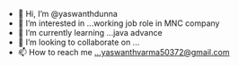 - 👋 Hi, I’m @yaswanthdunna
- 👀 I’m interested in ...working job role in MNC company
- 🌱 I’m currently learning ...java advance
- 💞️ I’m looking to collaborate on ...
- 📫 How to reach me ...yaswanthvarma50372@gmail.com

<!---
yaswanthdunna/yaswanthdunna is a ✨ special ✨ repository because its `README.md` (this file) appears on your GitHub profile.
You can click the Preview link to take a look at your changes.
--->
